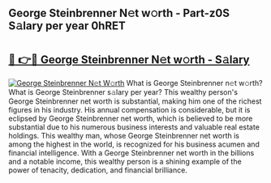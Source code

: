 ## George Steinbrenner N𝚎t w𝚘rth - Part-z0S S𝚊lary per year 0hRET

# <h2><a href="http://gc0j0m.nevu.top/?p=George+Steinbrenner">🔗 👉🔴 George Steinbrenner N𝚎t w𝚘rth - S𝚊lary</a></h2>

[![George Steinbrenner N𝚎t W𝚘rth](https://i.imgur.com/Oavwk0R.jpeg)](http://gc0j0m.nevu.top/?p=George+Steinbrenner)
What is George Steinbrenner n𝚎t w𝚘rth? What is George Steinbrenner s𝚊lary per year?
This wealthy person's George Steinbrenner net worth is substantial, making him one of the richest figures in his industry. His annual compensation is considerable, but it is eclipsed by George Steinbrenner net worth, which is believed to be more substantial due to his numerous business interests and valuable real estate holdings. This wealthy man, whose George Steinbrenner net worth is among the highest in the world, is recognized for his business acumen and financial intelligence. With a George Steinbrenner net worth in the billions and a notable income, this wealthy person is a shining example of the power of tenacity, dedication, and financial brilliance.
